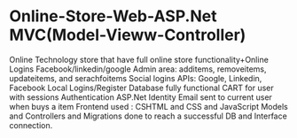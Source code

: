 # Online-Store-Web-ASP.Net MVC(Model-Vieww-Controller)
Online Technology store that have full online store functionality+Online Logins Facebook/linkedin/google
Admin area: additems, removeitems, updateitems, and serachfoitems
Social logins APIs: Google, Linkedin, Facebook
Local Logins/Register Database
fully functional CART for user with sessions
Authentication ASP.Net Identity
Email sent to current user when buys a item
Frontend used : CSHTML and CSS and JavaScript
Models and Controllers and Migrations done to reach a successful DB and Interface connection.
